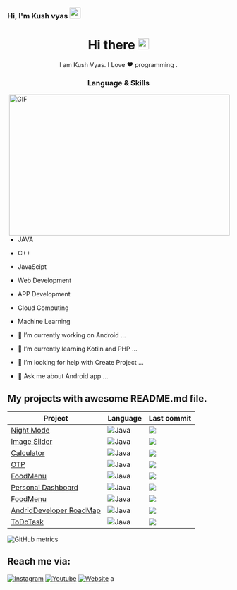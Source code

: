 ### Hi, I'm Kush vyas <img src="https://media.giphy.com/media/hvRJCLFzcasrR4ia7z/giphy.gif" width="25px">

<h1 align="center"> Hi there <img src="https://media.giphy.com/media/hvRJCLFzcasrR4ia7z/giphy.gif" width="25px"> </h1>
<p align="center"> I am Kush Vyas. I Love ❤️ programming . </p>

<h3 align="center"> Language & Skills </h3>
<img align="right" alt="GIF" src="https://user-images.githubusercontent.com/67318248/125672651-690a46a8-b441-44d5-8646-303c6e1bfd95.gif" width="500" height="320" />


- JAVA
- C++
- JavaScipt
- Web Development
- APP Development
- Cloud Computing
- Machine Learning


- 🔭 I’m currently working on Android   ...
- 🌱 I’m currently learning Kotiln and PHP ...
- 🤔 I’m looking for help with Create Project  ...
- 💬 Ask me about Android app  ...

 ## **My projects** with awesome README.md file.
Project | Language | Last commit
-------| ----------| -----------
[Night Mode](https://github.com/codekv/nightmode) |<img alt="Java" src="https://img.shields.io/badge/java-%23ED8B00.svg?&style=for-the-badge&logo=java&logoColor=white"/> |  ![](https://badgen.net/github/last-commit/codekv/nightmode)
[Image Silder](https://github.com/codekv/ImageSilder) |<img alt="Java" src="https://img.shields.io/badge/java-%23ED8B00.svg?&style=for-the-badge&logo=java&logoColor=white"/> |  ![](https://badgen.net/github/last-commit/codekv/ImageSilder)
[Calculator](https://github.com/Calculator) |<img alt="Java" src="https://img.shields.io/badge/java-%23ED8B00.svg?&style=for-the-badge&logo=java&logoColor=white"/> |  ![](https://badgen.net/github/last-commit/codekv/Calculator)
[OTP](https://github.com/codekv/OTP) |<img alt="Java" src="https://img.shields.io/badge/java-%23ED8B00.svg?&style=for-the-badge&logo=java&logoColor=white"/> |  ![](https://badgen.net/github/last-commit/codekv/OTP)
[FoodMenu](https://github.com/codekv/FoodMenu) |<img alt="Java" src="https://img.shields.io/badge/java-%23ED8B00.svg?&style=for-the-badge&logo=java&logoColor=white"/> |  ![](https://badgen.net/github/last-commit/codekv/FoodMenu)
[Personal Dashboard](https://github.com/codekv/PersonalDashboard) |<img alt="Java" src="https://img.shields.io/badge/java-%23ED8B00.svg?&style=for-the-badge&logo=java&logoColor=white"/> |  ![](https://badgen.net/github/last-commit/codekv/PersonalDashboard)
[FoodMenu](https://github.com/codekv/AndridDeveloper_RoadMap) |<img alt="Java" src="https://img.shields.io/badge/java-%23ED8B00.svg?&style=for-the-badge&logo=java&logoColor=white"/> |  ![](https://badgen.net/github/last-commit/codekv/AndridDeveloper_RoadMap)
[AndridDeveloper RoadMap](https://github.com/codekv/FoodMenu) |<img alt="Java" src="https://img.shields.io/badge/java-%23ED8B00.svg?&style=for-the-badge&logo=java&logoColor=white"/> |  ![](https://badgen.net/github/last-commit/codekv/FoodMenu)
[ToDoTask](https://github.com/codekv/ToDoTask) |<img alt="Java" src="https://img.shields.io/badge/java-%23ED8B00.svg?&style=for-the-badge&logo=java&logoColor=white"/> |  ![](https://badgen.net/github/last-commit/codekv/ToDoTask)

![GitHub metrics](https://metrics.lecoq.io/codekv)  



## Reach me via:
[![Instagram](https://img.shields.io/badge/Instagram-gray.svg?style=for-the-badge&logo=instagram)](https://www.instagram.com/code.kv/)
[![Youtube](https://img.shields.io/badge/youtube-red.svg?style=for-the-badge&logo=youtube)](https://www.youtube.com/channel/UC81DJHkN_WLf95Mcwe06ylg)
[![Website](https://img.shields.io/badge/website-gray.svg?style=for-the-badge&logo=website)](https://codekv.github.io/kushvyas.github.io/ )
a
